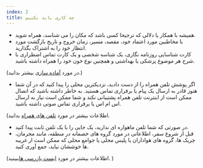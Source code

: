 ```yaml
---
index: 2
title: چه کاری باید بکنیم
---
```

* همیشه با همکار یا دلالی که ترجیحا کسی باشد که مکان را می شناسد، همراه شوید.
* با مخاطبین مورد اعتماد خود، مقصد، مسیر، زمان خروج و تاریخ بازگشت مورد انتظار خود را به اشتراک بگذارید.
* کارت شناسایی روزنامه نگاری، یک شناسه شخصی و یک کارت تماس اضطراری با شرح هر موضوع پزشکی یا بهداشتی و همچنین نوع خون خود را همراه داشته باشید.

(در مورد [آماده سازی](umbrella://travel/preparation) بیشتر بدانید.)

* اگر پوشش تلفن همراه را از دست دادید، نزدیکترین محلی را پیدا کنید که در آن شما هنوز قادر به ارسال یک پیام یا برقراری تماس هستید. به خاطر داشته باشید که اتصال ممکن است از اینترنت تلفن همراه پشتیبانی نکند و شما ممکن است نیاز به ارسال اس ام اس یا برقراری تماس صوتی داشته باشید.

(اطلاعات بیشتر در مورد [تلفن های همراه](umbrella://communications/mobile-phones/beginner) بدانید.

* در صورتی که شما تلفن ماهواره ای ندارید، یک جایی را با یک تلفن ثابت پیدا کنید.
* قبل از شروع سفر، اطلاعاتی در مورد گروه های خصمانه در منطقه، مانند مجرمان، چریک ها، گروه های هواداران یا پلیس محلی یا جوامع محلی که ممکن است ار غریبه ها خوششان نیاید، جمع آوری کنید.

(اطلاعات بیشتر در مورد [ایست بازرسی ها](umbrella://travel/checkpoints)ببینید. )